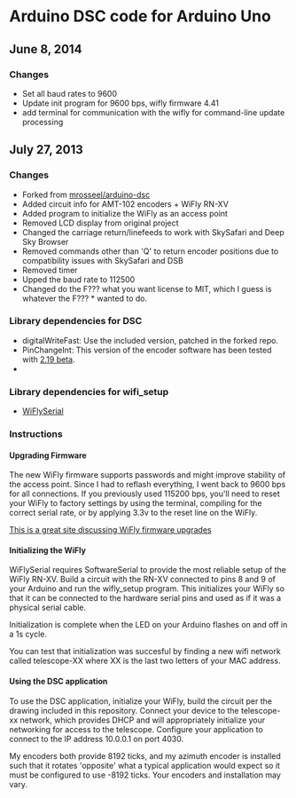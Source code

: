 # Arduino DSC code for Arduino Uno
## June 8, 2014
### Changes
* Set all baud rates to 9600
* Update init program for 9600 bps, wifly firmware 4.41
* add terminal for communication with the wifly for command-line update processing

## July 27, 2013
### Changes
* Forked from [mrosseel/arduino-dsc](https://github.com/mrosseel/arduino-dsc)
* Added circuit info for AMT-102 encoders + WiFly RN-XV
* Added program to initialize the WiFly as an access point
* Removed LCD display from original project
* Changed the carriage return/linefeeds to work with SkySafari and Deep Sky Browser
* Removed commands other than 'Q' to return encoder positions due to compatibility issues with SkySafari and DSB
* Removed timer
* Upped the baud rate to 112500
* Changed do the F??? what you want license to MIT, which I guess is whatever the F??? * wanted to do.

### Library dependencies for DSC
* digitalWriteFast: Use the included version, patched in the forked repo.
* PinChangeInt: This version of the encoder software has been tested with [2.19 beta](https://code.google.com/p/arduino-pinchangeint/downloads/list).
* 

### Library dependencies for wifi_setup
* [WiFlySerial](http://sourceforge.net/projects/arduinowifly/files/)

### Instructions
#### Upgrading Firmware
The new WiFly firmware supports passwords and might improve stability of the access point. Since I had to reflash everything, I went back to 9600 bps for all connections. If you previously used 115200 bps, you'll need to reset your WiFly to factory settings by using the terminal, compiling for the correct serial rate, or by applying 3.3v to the reset line on the WiFly.

[This is a great site discussing WiFly firmware upgrades](http://www.curiousmarc.com/r2-touch-r2-d2-remote-control-iphone-app/setting-up-the-wifly-radio)

#### Initializing the WiFly
WiFlySerial requires SoftwareSerial to provide the most reliable setup of the WiFly RN-XV. Build a circuit with the RN-XV connected to pins 8 and 9 of your Arduino and run the wifly_setup program. This initializes your WiFly so that it can be connected to the hardware serial pins and used as if it was a physical serial cable.

Initialization is complete when the LED on your Arduino flashes on and off in a 1s cycle.

You can test that initialization was succesful by finding a new wifi network called telescope-XX where XX is the last two letters of your MAC address.

#### Using the DSC application
To use the DSC application, initialize your WiFly, build the circuit per the drawing included in this repository. Connect your device to the telescope-xx network, which provides DHCP and will appropriately initialize your networking for access to the telescope. Configure your application to connect to the IP address 10.0.0.1 on port 4030.

My encoders both provide 8192 ticks, and my azimuth encoder is installed such that it rotates 'opposite' what a typical application would expect so it must be configured to use -8192 ticks. Your encoders and installation may vary.
